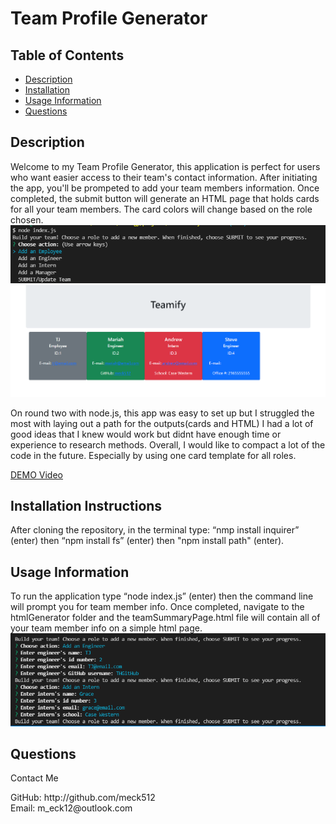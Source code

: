 # Team Profile Generator
## Table of Contents
* [Description](#description)
* [Installation](#installation-instructions)
* [Usage Information](#usage-information)
* [Questions](#questions)
    
## Description
Welcome to my Team Profile Generator, this application is perfect for users who want easier access to their team's contact information. After initiating the app, you'll be prompeted to add your team members information. Once completed, the submit button will generate an HTML page that holds cards for all your team members. The card colors will change based on the role chosen. 
<img src="assets\images\menu.PNG"/>
<img src="assets\images\screenshot.PNG"/>

On round two with node.js, this app was easy to set up but I struggled the most with laying out a path for the outputs(cards and HTML) I had a lot of good ideas that I knew would work but didnt have enough time or experience to research methods. Overall, I would like to compact a lot of the code in the future. Especially by using one card template for all roles.

[DEMO Video](https://drive.google.com/file/d/1fQsXtQ7jodWkMN1OcTC2Svj3qXy6ICts/view?usp=sharing)

## Installation Instructions
After cloning the repository, in the terminal type: “nmp install inquirer” (enter) then “npm install fs” (enter) then "npm install path" (enter).

## Usage Information
To run the application type “node index.js” (enter) then the command line will prompt you for team member info. Once completed, navigate to the htmlGenerator folder and the teamSummaryPage.html file will contain all of your team member info on a simple html page.
<img src="assets\images\questions.PNG"/>


## Questions
<p>Contact Me</p>
GitHub:
http://github.com/meck512
</br>
Email:
m_eck12@outlook.com
